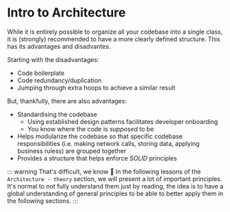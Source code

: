 # Intro to Architecture

While it is entirely possible to organize all your codebase into a single class, it is (strongly) recommended to have a more clearly defined structure. This has its advantages and disadvantes. 

Starting with the disadvantages: 
- Code boilerplate
- Code redundancy/duplication
- Jumping through extra hoops to achieve a similar result

But, thankfully, there are also advantages:
- Standardising the codebase 
    - Using established design patterns facilitates developer onboarding
    - You know where the code is *supposed* to be
- Helps modularize the codebase so that specific codebase responsibilities (i.e. making network calls, storing data, applying business ruless) are grouped together
- Provides a structure that helps enforce *SOLID* principles

::: warning That's difficult, we know 🤕
In the following lessons of the `Architecture - theory` section, we will present a lot of important principles. It's normal to not fully understand them just by reading, the idea is to have a global understanding of general principles to be able to better apply them in the following sections.
:::
